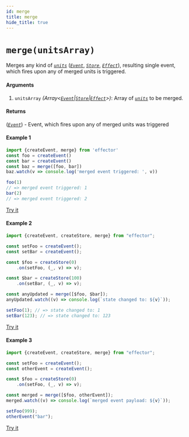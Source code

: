 ```yaml
---
id: merge
title: merge
hide_title: true
---
```


# `merge(unitsArray)`
Merges any kind of [_`units`_](Unit.md) ([_`Event`_](Event.md), [_`Store`_](Store.md), [_`Effect`_](Effect.md)), resulting single event, which fires upon any of merged units is triggered.

#### Arguments

1. `unitsArray` _(Array<[_`Event`_](Event.md)|[_`Store`_](Store.md)|[_`Effect`_](Effect.md)>)_: Array of [_`units`_](Unit.md) to be merged.

#### Returns

([_`Event`_](Event.md)) - Event, which fires upon any of merged units was triggered

#### Example 1

```javascript
import {createEvent, merge} from 'effector'
const foo = createEvent()
const bar = createEvent()
const baz = merge([foo, bar])
baz.watch(v => console.log('merged event triggered: ', v))

foo(1)
// => merged event triggered: 1
bar(2)
// => merged event triggered: 2
```
[Try it](https://share.effector.dev/WxUgr6dZ)

#### Example 2

```javascript
import {createEvent, createStore, merge} from "effector";

const setFoo = createEvent();
const setBar = createEvent();

const $foo = createStore(0)
	.on(setFoo, (_, v) => v);

const $bar = createStore(100)
	.on(setBar, (_, v) => v);

const anyUpdated = merge([$foo, $bar]);
anyUpdated.watch((v) => console.log(`state changed to: ${v}`));

setFoo(1); // => state changed to: 1 
setBar(123); // => state changed to: 123 

```
[Try it](https://share.effector.dev/Rp9wuRvl)

#### Example 3

```javascript
import {createEvent, createStore, merge} from "effector";

const setFoo = createEvent();
const otherEvent = createEvent();

const $foo = createStore(0)
	.on(setFoo, (_, v) => v);

const merged = merge([$foo, otherEvent]);
merged.watch((v) => console.log(`merged event payload: ${v}`));

setFoo(999);
otherEvent("bar");
```
[Try it](https://share.effector.dev/Rp9wuRvl)
